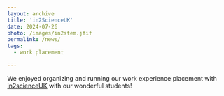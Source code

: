 ```yaml
---
layout: archive
title: 'in2ScienceUK'
date: 2024-07-26
photo: /images/in2stem.jfif
permalink: /news/
tags:
  - work placement

---
```


We enjoyed organizing and running our work experience placement with [in2scienceUK](https://in2scienceuk.org/) with our wonderful students! 

